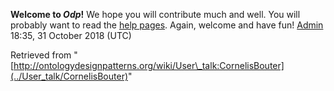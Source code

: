 __Welcome to _Odp_!__ We hope you will contribute much and well. 
You will probably want to read the [help pages](http://ontologydesignpatterns.org/wiki/Help:Contents "Help:Contents"). Again, welcome and have fun! [Admin](../User/ValentinaPresutti "User:ValentinaPresutti") 18:35, 31 October 2018 (UTC)





Retrieved from "[http://ontologydesignpatterns.org/wiki/User\_talk:CornelisBouter](../User_talk/CornelisBouter)"